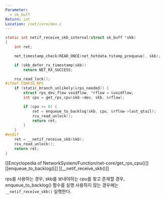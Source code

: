 ```yaml
---
Parameter:
  - sk_buff
Return: int
Location: /net/core/dev.c
---
```

```c
static int netif_receive_skb_internal(struct sk_buff *skb)
{
	int ret;

	net_timestamp_check(READ_ONCE(net_hotdata.tstamp_prequeue), skb);

	if (skb_defer_rx_timestamp(skb))
		return NET_RX_SUCCESS;

	rcu_read_lock();
#ifdef CONFIG_RPS
	if (static_branch_unlikely(&rps_needed)) {
		struct rps_dev_flow voidflow, *rflow = &voidflow;
		int cpu = get_rps_cpu(skb->dev, skb, &rflow);

		if (cpu >= 0) {
			ret = enqueue_to_backlog(skb, cpu, &rflow->last_qtail);
			rcu_read_unlock();
			return ret;
		}
	}
#endif
	ret = __netif_receive_skb(skb);
	rcu_read_unlock();
	return ret;
}
```

[[Encyclopedia of NetworkSystem/Function/net-core/get_rps_cpu()]]
[[enqueue_to_backlog()]]
[[__netif_receive_skb()]]

rps를 사용하는 경우, skb를 보내야하는 cpu를 찾고 존재할 경우, enqueue_to_backlog() 함수를 실행
사용하지 않는 경우에는 `__netif_receive_skb()` 실행한다.
